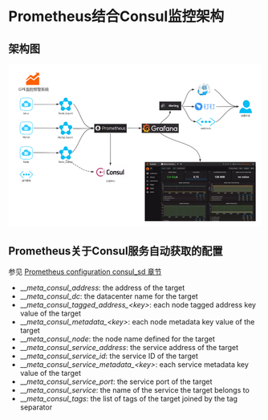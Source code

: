 # Prometheus结合Consul监控架构

## 架构图
 
  ![prometheus_consul]

## Prometheus关于Consul服务自动获取的配置

  参见 [Prometheus configuration consul_sd 章节][consul_sd]
  
  * ___meta_consul_address_: the address of the target
  * ___meta_consul_dc_: the datacenter name for the target
  * ___meta_consul_tagged_address\_\<key>_: each node tagged address key value of the target
  * ___meta_consul_metadata\_\<key>_: each node metadata key value of the target
  * ___meta_consul_node_: the node name defined for the target
  * ___meta_consul_service_address_: the service address of the target
  * ___meta_consul_service_id_: the service ID of the target
  * ___meta_consul_service_metadata\_\<key>_: each service metadata key value of the target
  * ___meta_consul_service_port_: the service port of the target
  * ___meta_consul_service_: the name of the service the target belongs to
  * ___meta_consul_tags_: the list of tags of the target joined by the tag separator
 
  
  [prometheus_consul]: img/prometheus_consul.webp
  [consul_sd]: https://prometheus.io/docs/prometheus/latest/configuration/configuration/#consul_sd_config